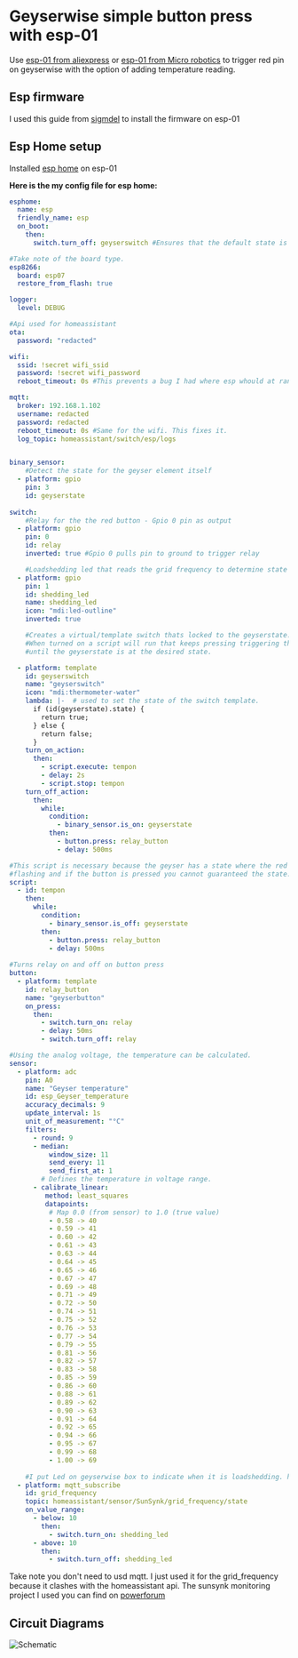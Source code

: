 
# Geyserwise simple button press with esp-01

Use [esp-01 from aliexpress](https://www.aliexpress.com/item/1005004626018608.html) or [esp-01 from Micro robotics](https://www.robotics.org.za/ESP-01?search=esp) to trigger red pin on geyserwise with the option of adding temperature reading.

## Esp firmware

I used this guide from [sigmdel](https://www.sigmdel.ca/michel/ha/esp8266/ESP01_AT_Firmware_en.html#v175) to install the firmware on esp-01


## Esp Home setup

Installed [esp home](https://www.esphome.io/components/esp8266) on esp-01

**Here is the my config file for esp home:**
```yaml
esphome:
  name: esp
  friendly_name: esp
  on_boot:
    then:
      switch.turn_off: geyserswitch #Ensures that the default state is off.

#Take note of the board type.
esp8266:
  board: esp07
  restore_from_flash: true

logger:
  level: DEBUG

#Api used for homeassistant
ota:
  password: "redacted"

wifi:
  ssid: !secret wifi_ssid
  password: !secret wifi_password
  reboot_timeout: 0s #This prevents a bug I had where esp whould at random intervals restart.

mqtt:
  broker: 192.168.1.102
  username: redacted
  password: redacted
  reboot_timeout: 0s #Same for the wifi. This fixes it.
  log_topic: homeassistant/switch/esp/logs


binary_sensor:
    #Detect the state for the geyser element itself
  - platform: gpio
    pin: 3
    id: geyserstate
    
switch:
    #Relay for the the red button - Gpio 0 pin as output
  - platform: gpio
    pin: 0
    id: relay
    inverted: true #Gpio 0 pulls pin to ground to trigger relay

    #Loadshedding led that reads the grid frequency to determine state
  - platform: gpio
    pin: 1
    id: shedding_led
    name: shedding_led
    icon: "mdi:led-outline"
    inverted: true

    #Creates a virtual/template switch thats locked to the geyserstate.
    #When turned on a script will run that keeps pressing triggering the relay
    #until the geyserstate is at the desired state.

  - platform: template
    id: geyserswitch
    name: "geyserswitch"
    icon: "mdi:thermometer-water"
    lambda: |-  # used to set the state of the switch template.
      if (id(geyserstate).state) {
        return true;
      } else {
        return false;
      }
    turn_on_action:
      then:
        - script.execute: tempon
        - delay: 2s
        - script.stop: tempon
    turn_off_action:
      then:
        while:
          condition:
            - binary_sensor.is_on: geyserstate
          then:
            - button.press: relay_button
            - delay: 500ms

#This script is necessary because the geyser has a state where the red led is 
#flashing and if the button is pressed you cannot guaranteed the state.
script:
  - id: tempon
    then:
      while:
        condition:
          - binary_sensor.is_off: geyserstate
        then:
          - button.press: relay_button
          - delay: 500ms
  
#Turns relay on and off on button press
button:
  - platform: template
    id: relay_button
    name: "geyserbutton"
    on_press:
      then:
        - switch.turn_on: relay
        - delay: 50ms
        - switch.turn_off: relay

#Using the analog voltage, the temperature can be calculated.
sensor:
  - platform: adc
    pin: A0
    name: "Geyser temperature"
    id: esp_Geyser_temperature
    accuracy_decimals: 9
    update_interval: 1s
    unit_of_measurement: "°C"
    filters: 
      - round: 9
      - median:
          window_size: 11
          send_every: 11
          send_first_at: 1
        # Defines the temperature in voltage range.
      - calibrate_linear:
         method: least_squares
         datapoints:
          # Map 0.0 (from sensor) to 1.0 (true value)
          - 0.58 -> 40
          - 0.59 -> 41
          - 0.60 -> 42
          - 0.61 -> 43
          - 0.63 -> 44
          - 0.64 -> 45
          - 0.65 -> 46
          - 0.67 -> 47
          - 0.69 -> 48
          - 0.71 -> 49
          - 0.72 -> 50
          - 0.74 -> 51
          - 0.75 -> 52
          - 0.76 -> 53
          - 0.77 -> 54
          - 0.79 -> 55
          - 0.81 -> 56
          - 0.82 -> 57
          - 0.83 -> 58
          - 0.85 -> 59
          - 0.86 -> 60
          - 0.88 -> 61
          - 0.89 -> 62
          - 0.90 -> 63
          - 0.91 -> 64
          - 0.92 -> 65
          - 0.94 -> 66
          - 0.95 -> 67
          - 0.99 -> 68
          - 1.00 -> 69
    
    #I put Led on geyserwise box to indicate when it is loadshedding. https://powerforum.co.za/topic/8451-sunsynk-inverter-monitoring/page/29/#comment-197235
  - platform: mqtt_subscribe
    id: grid_frequency
    topic: homeassistant/sensor/SunSynk/grid_frequency/state
    on_value_range:
      - below: 10
        then: 
          - switch.turn_on: shedding_led
      - above: 10
        then:
          - switch.turn_off: shedding_led

```
Take note you don't need to usd mqtt. I just used it for the grid_frequency because it clashes with the homeassistant api.
The sunsynk monitoring project I used you can find on [powerforum](https://powerforum.co.za/topic/8451-sunsynk-inverter-monitoring/page/29/#comment-197235)

## Circuit Diagrams

![Schematic](https://github.com/Hannes-vz/geyserwise-esp32-01/Pictures/Schematic.jpeg)


